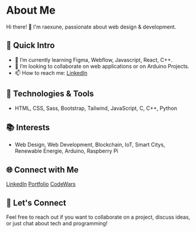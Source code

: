 # About Me

Hi there! 👋 I'm raexune, passionate about web design & development.

## 🚀 Quick Intro

- 🌱 I’m currently learning Figma, Webflow, Javascript, React, C++.
- 👯 I’m looking to collaborate on web applications or on Arduino Projects.
- 📫 How to reach me: [LinkedIn](https://www.linkedin.com/in/ramona-fuchs/)

## 🔧 Technologies & Tools

- HTML, CSS, Sass, Bootstrap, Tailwind, JavaScript, C, C++, Python

## 📚 Interests

- Web Design, Web Development, Blockchain, IoT, Smart Citys, Renewable Energie, Arduino, Raspberry Pi

## 🌐 Connect with Me
                    
  [LinkedIn](https://www.linkedin.com/in/ramona-fuchs/)
  [Portfolio](https://portfolio-a64586.webflow.io/)
  [CodeWars](https://www.codewars.com/users/raexune)
    

## 🤝 Let's Connect

Feel free to reach out if you want to collaborate on a project, discuss ideas, or just chat about tech and programming!

